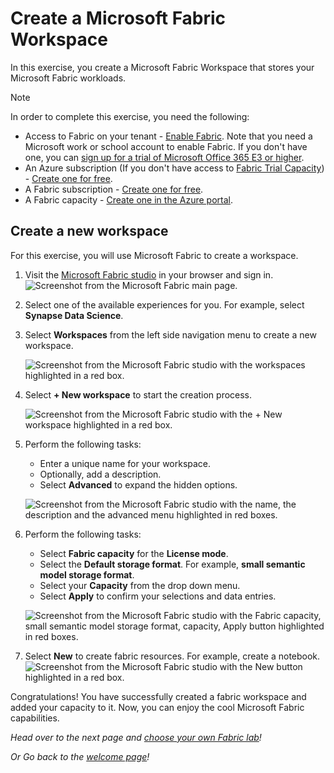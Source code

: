 # Create a Microsoft Fabric Workspace

In this exercise, you create a Microsoft Fabric Workspace that stores your Microsoft Fabric workloads.

> [!NOTE]
> In order to complete this exercise, you need the following:
>
> - Access to Fabric on your tenant - [Enable Fabric](../00-getting-started/README.md?id=enable-microsoft-fabric-trial-on-your-existing-tenant&WT.mc_id=academic-114547-leestott). Note that you need a Microsoft work or school account to enable Fabric. If you don't have one, you can [sign up for a trial of Microsoft Office 365 E3 or higher](https://www.microsoft.com/microsoft-365/business/compare-more-office-365-for-business-plans/?WT.mc_id=academic-114547-leestott).
> - An Azure subscription (If you don't have access to [Fabric Trial Capacity](../00-getting-started/README.md?id=enable-microsoft-fabric-individual-user-trial&WT.mc_id=academic-114547-leestott)) - [Create one for free](https://azure.microsoft.com/free/ai-services/?WT.mc_id=academic-114547-leestott).
> - A Fabric subscription - [Create one for free](../01-create-fabric-capacity/README.md?id=create-a-microsoft-fabric-free-subscription&WT.mc_id=academic-114547-leestott).
> - A Fabric capacity - [Create one in the Azure portal](../01-create-fabric-capacity/README.md?id=provision-a-resource-in-the-azure-portal&WT.mc_id=academic-114547-leestott).

## Create a new workspace

For this exercise, you will use Microsoft Fabric to create a workspace.

1. Visit the [Microsoft Fabric studio](https://app.fabric.microsoft.com/?WT.mc_id=academic-114547-leestott) in your browser and sign in.
    ![Screenshot from the Microsoft Fabric main page.](./media/fabric-main-page.png)

2. Select one of the available experiences for you. For example, select **Synapse Data Science**.

3. Select **Workspaces** from the left side navigation menu to create a new workspace.

    ![Screenshot from the Microsoft Fabric studio with the workspaces highlighted in a red box.](./media/select-workspaces.png)

4. Select **+ New workspace** to start the creation process.

    ![Screenshot from the Microsoft Fabric studio with the + New workspace highlighted in a red box.](./media/select-new-workspace.png)

5. Perform the following tasks:
    - Enter a unique name for your workspace.
    - Optionally, add a description.
    - Select **Advanced** to expand the hidden options.

    ![Screenshot from the Microsoft Fabric studio with the name, the description and the advanced menu highlighted in red boxes.](./media/new-workspace-simple.png)

6. Perform the following tasks:
    - Select **Fabric capacity** for the **License mode**.
    - Select the **Default storage format**. For example, **small semantic model storage format**.
    - Select your **Capacity** from the drop down menu.
    - Select **Apply** to confirm your selections and data entries.

    ![Screenshot from the Microsoft Fabric studio with the Fabric capacity, small semantic model storage format, capacity, Apply button highlighted in red boxes.](./media/new-workspace-advanced.png)

7. Select **New** to create fabric resources. For example, create a notebook.
    ![Screenshot from the Microsoft Fabric studio with the New button highlighted in a red box.](./media/select-new-fabric-resource.png)

Congratulations! You have successfully created a fabric workspace and added your capacity to it. Now, you can enjoy the cool Microsoft Fabric capabilities.

*Head over to the next page and [choose your own Fabric lab](../03-labs-and-modules/README.md?WT.mc_id=academic-114547-leestott)!*

*Or Go back to the [welcome page](../README.md?WT.mc_id=academic-114547-leestott)!*
